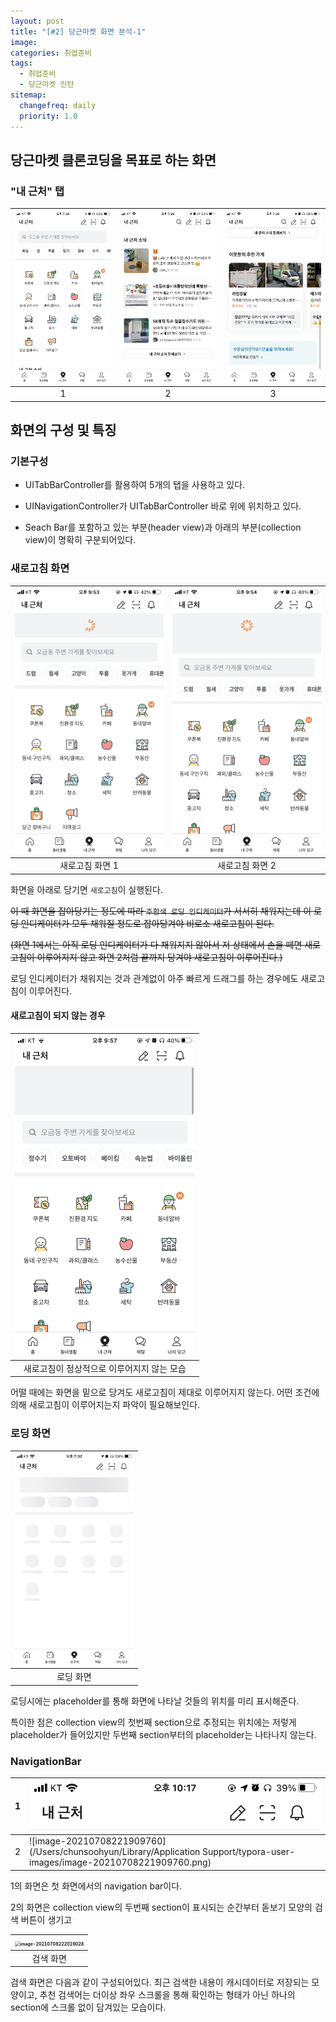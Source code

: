 ```yaml
---
layout: post
title: "[#2] 당근마켓 화면 분석-1"
image:
categories: 취업준비
tags: 
  - 취업준비
  - 당근마켓 인턴
sitemap:
  changefreq: daily
  priority: 1.0
---
```


## 당근마켓 클론코딩을 목표로 하는 화면

### "내 근처" 탭

| <img src="https://raw.githubusercontent.com/Neph3779/Blog-Image/forUpload/img/20210708192923.jpeg" alt="IMG_6FB09D3842B8-1" style="zoom:50%;" /> | <img src="https://raw.githubusercontent.com/Neph3779/Blog-Image/forUpload/img/20210708193047.jpeg" alt="IMG_00AAE9892BE6-1" style="zoom:50%;" /> | <img src="https://raw.githubusercontent.com/Neph3779/Blog-Image/forUpload/img/20210708193101.jpeg" alt="IMG_711A55BD70C1-1" style="zoom:50%;" /> |
| :----------------------------------------------------------: | :----------------------------------------------------------: | :----------------------------------------------------------: |
|                              1                               |                              2                               |                              3                               |



## 화면의 구성 및 특징

### 기본구성

- UITabBarController를 활용하여 5개의 탭을 사용하고 있다.

- UINavigationController가 UITabBarController 바로 위에 위치하고 있다.
- Seach Bar를 포함하고 있는 부분(header view)과 아래의 부분(collection view)이 명확히 구분되어있다.



### 새로고침 화면

| <img src="https://raw.githubusercontent.com/Neph3779/Blog-Image/forUpload/img/20210708215402.jpeg" alt="IMG_D4988E27B7B6-1" style="zoom:50%;" /> | <img src="https://raw.githubusercontent.com/Neph3779/Blog-Image/forUpload/img/20210708215504.jpeg" alt="IMG_EBFDD6618D93-1" style="zoom:50%;" /> |
| :----------------------------------------------------------: | :----------------------------------------------------------: |
|                       새로고침 화면 1                        |                       새로고침 화면 2                        |



화면을 아래로 당기면 `새로고침`이 실행된다.

 ~~이 때 화면을 잡아당기는 정도에 따라 `주황색 로딩 인디케이터`가 서서히 채워지는데 이 로딩 인디케이터가 모두 채워질 정도로 잡아당겨야 비로소 새로고침이 된다.~~ 

~~(화면 1에서는 아직 로딩 인디케이터가 다 채워지지 않아서 저 상태에서 손을 떼면 새로고침이 이루어지지 않고 화면 2처럼 끝까지 당겨야 새로고침이 이루어진다.)~~

로딩 인디케이터가 채워지는 것과 관계없이 아주 빠르게 드래그를 하는 경우에도 새로고침이 이루어진다.



#### 새로고침이 되지 않는 경우

| <img src="https://raw.githubusercontent.com/Neph3779/Blog-Image/forUpload/img/20210708215745.jpeg" alt="IMG_888B81AE5527-1" style="zoom:50%;" /> |
| :----------------------------------------------------------: |
|          새로고침이 정상적으로 이루어지지 않는 모습          |

어떨 때에는 화면을 밑으로 당겨도 새로고침이 제대로 이루어지지 않는다. 어떤 조건에 의해 새로고침이 이루어지는지 파악이 필요해보인다.



###  로딩 화면

| <img src="https://raw.githubusercontent.com/Neph3779/Blog-Image/forUpload/img/20210708193305.jpeg" alt="IMG_6AFE4DD1C6F6-1" style="zoom:33%;" /> |
| :----------------------------------------------------------: |
|                          로딩 화면                           |

로딩시에는 placeholder를 통해 화면에 나타날 것들의 위치를 미리 표시해준다.

특이한 점은 collection view의 첫번째 section으로 추정되는 위치에는 저렇게 placeholder가 들어있지만 두번째 section부터의 placeholder는 나타나지 않는다.



### NavigationBar

| 1    | ![image-20210708221803474](https://raw.githubusercontent.com/Neph3779/Blog-Image/forUpload/img/20210708221822.png) |
| ---- | ------------------------------------------------------------ |
| 2    | ![image-20210708221909760](/Users/chunsoohyun/Library/Application Support/typora-user-images/image-20210708221909760.png) |

1의 화면은 첫 화면에서의 navigation bar이다. 

2의 화면은 collection view의 두번째 section이 표시되는 순간부터 돋보기 모양의 검색 버튼이 생기고

| <img src="/Users/chunsoohyun/Library/Application Support/typora-user-images/image-20210708222019028.png" alt="image-20210708222019028" style="zoom:50%;" /> |
| :----------------------------------------------------------: |
|                          검색 화면                           |

검색 화면은 다음과 같이 구성되어있다. 최근 검색한 내용이 캐시데이터로 저장되는 모양이고, 추천 검색어는 더이상 좌우 스크롤을 통해 확인하는 형태가 아닌 하나의 section에 스크롤 없이 담겨있는 모습이다.

